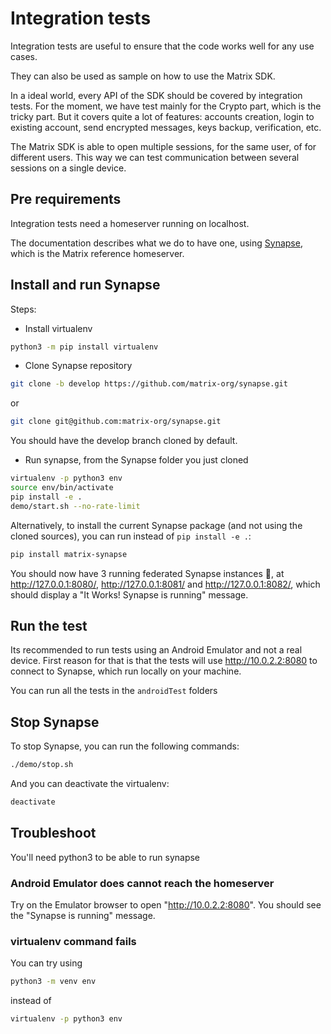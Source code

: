 # Integration tests

Integration tests are useful to ensure that the code works well for any use cases.

They can also be used as sample on how to use the Matrix SDK.

In a ideal world, every API of the SDK should be covered by integration tests. For the moment, we have test mainly for the Crypto part, which is the tricky part. But it covers quite a lot of features: accounts creation, login to existing account, send encrypted messages, keys backup, verification, etc.

The Matrix SDK is able to open multiple sessions, for the same user, of for different users. This way we can test communication between several sessions on a single device.

## Pre requirements

Integration tests need a homeserver running on localhost.

The documentation describes what we do to have one, using [Synapse](https://github.com/matrix-org/synapse/), which is the Matrix reference homeserver.

## Install and run Synapse

Steps:

- Install virtualenv

```bash
python3 -m pip install virtualenv
```

- Clone Synapse repository

```bash
git clone -b develop https://github.com/matrix-org/synapse.git
```
or
```bash
git clone git@github.com:matrix-org/synapse.git
```

You should have the develop branch cloned by default.

- Run synapse, from the Synapse folder you just cloned

```bash
virtualenv -p python3 env
source env/bin/activate
pip install -e .
demo/start.sh --no-rate-limit
```

Alternatively, to install the current Synapse package (and not using the cloned sources), you can run instead of `pip install -e .`:

```bash
pip install matrix-synapse
```

You should now have 3 running federated Synapse instances 🎉, at http://127.0.0.1:8080/, http://127.0.0.1:8081/ and  http://127.0.0.1:8082/, which should display a "It Works! Synapse is running" message.

## Run the test

Its recommended to run tests using an Android Emulator and not a real device. First reason for that is that the tests will use http://10.0.2.2:8080 to connect to Synapse, which run locally on your machine.

You can run all the tests in the `androidTest` folders

## Stop Synapse

To stop Synapse, you can run the following commands:

```bash
./demo/stop.sh
```

And you can deactivate the virtualenv:

```bash
deactivate
```

## Troubleshoot

You'll need python3 to be able to run synapse

### Android Emulator does cannot reach the homeserver

Try on the Emulator browser to open "http://10.0.2.2:8080". You should see the "Synapse is running" message.

### virtualenv command fails

You can try using
```bash
python3 -m venv env
```
instead of
```bash
virtualenv -p python3 env
```
